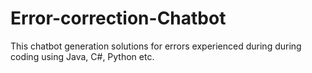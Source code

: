 # Error-correction-Chatbot
This chatbot generation solutions for errors experienced during during coding using Java, C#, Python etc.
